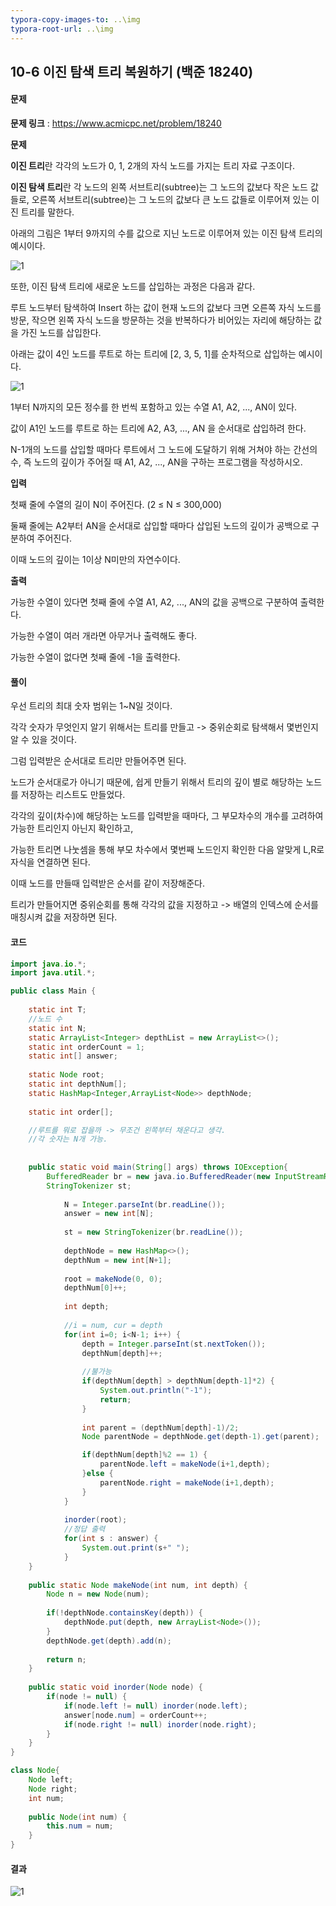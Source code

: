 ```yaml
---
typora-copy-images-to: ..\img
typora-root-url: ..\img
---
```


## 10-6 이진 탐색 트리 복원하기 (백준 18240)

#### 문제

**문제 링크** : https://www.acmicpc.net/problem/18240

**문제**

**이진 트리**란 각각의 노드가 0, 1, 2개의 자식 노드를 가지는 트리 자료 구조이다.

**이진 탐색 트리**란 각 노드의 왼쪽 서브트리(subtree)는 그 노드의 값보다 작은 노드 값들로, 오른쪽 서브트리(subtree)는 그 노드의 값보다 큰 노드 값들로 이루어져 있는 이진 트리를 말한다.

아래의 그림은 1부터 9까지의 수를 값으로 지닌 노드로 이루어져 있는 이진 탐색 트리의 예시이다.

![1](problem-10-6-1.png)

또한, 이진 탐색 트리에 새로운 노드를 삽입하는 과정은 다음과 같다.

루트 노드부터 탐색하여 Insert 하는 값이 현재 노드의 값보다 크면 오른쪽 자식 노드를 방문, 작으면 왼쪽 자식 노드을 방문하는 것을 반복하다가 비어있는 자리에 해당하는 값을 가진 노드를 삽입한다.

아래는 값이 4인 노드를 루트로 하는 트리에 [2, 3, 5, 1]를 순차적으로 삽입하는 예시이다.

![1](problem-10-6-2.png)

1부터 N까지의 모든 정수를 한 번씩 포함하고 있는 수열 A1, A2, ..., AN이 있다.

값이 A1인 노드를 루트로 하는 트리에 A2, A3, ..., AN 을 순서대로 삽입하려 한다.

N-1개의 노드를 삽입할 때마다 루트에서 그 노드에 도달하기 위해 거쳐야 하는 간선의 수, 즉 노드의 깊이가 주어질 때 A1, A2, ..., AN을 구하는 프로그램을 작성하시오.



**입력**

첫째 줄에 수열의 길이 N이 주어진다. (2 ≤ N ≤ 300,000)

둘째 줄에는 A2부터 AN을 순서대로 삽입할 때마다 삽입된 노드의 깊이가 공백으로 구분하여 주어진다.

이때 노드의 깊이는 1이상 N미만의 자연수이다.



**출력**

가능한 수열이 있다면 첫째 줄에 수열 A1, A2, ..., AN의 값을 공백으로 구분하여 출력한다.

가능한 수열이 여러 개라면 아무거나 출력해도 좋다.

가능한 수열이 없다면 첫째 줄에 -1을 출력한다.



#### 풀이

우선 트리의 최대 숫자 범위는 1~N일 것이다. 

각각 숫자가 무엇인지 알기 위해서는 트리를 만들고 -> 중위순회로 탐색해서 몇번인지 알 수 있을 것이다.



그럼 입력받은 순서대로 트리만 만들어주면 된다.

노드가 순서대로가 아니기 때문에, 쉽게 만들기 위해서 트리의 깊이 별로 해당하는 노드를 저장하는 리스트도 만들었다.

각각의 깊이(차수)에 해당하는 노드를 입력받을 때마다, 그 부모차수의 개수를 고려하여 가능한 트리인지 아닌지 확인하고,

가능한 트리면 나눗셈을 통해 부모 차수에서 몇번째 노드인지 확인한 다음 알맞게 L,R로 자식을 연결하면 된다.



이때 노드를 만들때 입력받은 순서를 같이 저장해준다.

트리가 만들어지면 중위순회를 통해 각각의 값을 지정하고 -> 배열의 인덱스에 순서를 매칭시켜 값을 저장하면 된다.





#### 코드

````java
import java.io.*;
import java.util.*;

public class Main {
	
	static int T;
	//노드 수
	static int N;
	static ArrayList<Integer> depthList = new ArrayList<>();
	static int orderCount = 1;
	static int[] answer;
	
	static Node root;
	static int depthNum[];
	static HashMap<Integer,ArrayList<Node>> depthNode;
	
	static int order[];

	//루트를 뭐로 잡을까 -> 무조건 왼쪽부터 채운다고 생각.
	//각 숫자는 N개 가능.
	
	
	public static void main(String[] args) throws IOException{
		BufferedReader br = new java.io.BufferedReader(new InputStreamReader(System.in));
		StringTokenizer st;
		
			N = Integer.parseInt(br.readLine());
			answer = new int[N];
			
			st = new StringTokenizer(br.readLine());
			
			depthNode = new HashMap<>();
			depthNum = new int[N+1];
			
			root = makeNode(0, 0);
			depthNum[0]++;
			
			int depth;
			
			//i = num, cur = depth
			for(int i=0; i<N-1; i++) {	
				depth = Integer.parseInt(st.nextToken());
				depthNum[depth]++;
				
				//불가능
				if(depthNum[depth] > depthNum[depth-1]*2) {
					System.out.println("-1");
					return;
				}
				
				int parent = (depthNum[depth]-1)/2;	
				Node parentNode = depthNode.get(depth-1).get(parent);

				if(depthNum[depth]%2 == 1) {
					parentNode.left = makeNode(i+1,depth);
				}else {
					parentNode.right = makeNode(i+1,depth);
				}
			}
			
			inorder(root);
			//정답 출력
			for(int s : answer) {
				System.out.print(s+" ");
			}
	}
	
	public static Node makeNode(int num, int depth) {
		Node n = new Node(num);
		
		if(!depthNode.containsKey(depth)) {
			depthNode.put(depth, new ArrayList<Node>());
		}
		depthNode.get(depth).add(n);
		
		return n;
	}
	
	public static void inorder(Node node) {
		if(node != null) {
			if(node.left != null) inorder(node.left);			
			answer[node.num] = orderCount++;
			if(node.right != null) inorder(node.right);
		}
	}
}

class Node{
	Node left;
	Node right;
	int num;
	
	public Node(int num) {
		this.num = num;
	}
}
````



#### 결과

![1](result-10-6.png)


